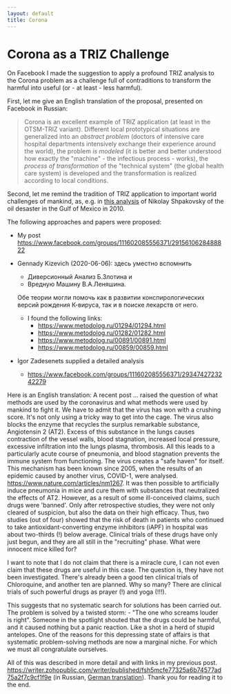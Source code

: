 ```yaml
---
layout: default
title: Corona
---
```


# Corona as a TRIZ Challenge

On Facebook I made the suggestion to apply a profound TRIZ analysis to the
Corona problem as a challenge full of contraditions to transform the harmful
into useful (or - at least - less harmful).

First, let me give an English translation of the proposal, presented on
Facebook in Russian:

<blockquote>

Corona is an excellent example of TRIZ application (at least in the OTSM-TRIZ
variant). Different local prototypical situations are generalized into an
<em>abstract problem</em> (doctors of intensive care hospital departments
intensively exchange their experience around the world), the problem <em>is
modeled</em> (it is better and better understood how exactly the "machine" -
the infectious process - works), the <em>process of transformation</em> of the
"technical system" (the global health care system) is developed and the
transformation is realized according to local conditions.

</blockquote>

Second, let me remind the tradition of TRIZ application to important world
challenges of mankind, as, e.g. in [this
analysis](http://www.gnrtr.com/Generator.html?pi=302&cp=3) of Nikolay
Shpakovsky of the oil desaster in the Gulf of Mexico in 2010.

The following approaches and papers were proposed:

- My post <https://www.facebook.com/groups/111602085556371/2915610628488822>
- Gennady Kizevich (2020-06-06): здесь уместно вспомнить
  - Диверсионный Анализ Б.Злотина и
  - Вредную Машину В.А.Леняшина.

  Обе теории могли помочь как в развитии конспирологических версий рождения
  К-вируса, так и в поиске лекарств от него.
  - I found the following links:
    - <https://www.metodolog.ru/01294/01294.html>
    - <https://www.metodolog.ru/01282/01282.html>
    - <https://www.metodolog.ru/00891/00891.html>
    - <https://www.metodolog.ru/00859/00859.html>

- Igor Zadesenets supplied a detailed analysis 
  - <https://www.facebook.com/groups/111602085556371/2934742723242279>

Here is an English translation: A recent post ... raised the question of what
methods are used by the coronavirus and what methods were used by mankind to
fight it. We have to admit that the virus has won with a crushing score. It's
not only using a tricky way to get into the cage. The virus also blocks the
enzyme that recycles the surplus remarkable substance, Angiotensin 2 (AT2).
Excess of this substance in the lungs causes contraction of the vessel walls,
blood stagnation, increased local pressure, excessive infiltration into the
lungs plasma, thrombosis. All this leads to a particularly acute course of
pneumonia, and blood stagnation prevents the immune system from functioning.
The virus creates a "safe haven" for itself. This mechanism has been known
since 2005, when the results of an epidemic caused by another virus, COVID-1,
were analysed. <https://www.nature.com/articles/nm1267>. It was then possible
to artificially induce pneumonia in mice and cure them with substances that
neutralized the effects of AT2. However, as a result of some ill-conceived
claims, such drugs were 'banned'. Only after retrospective studies, they were
not only cleared of suspicion, but also the data on their high efficacy. Thus,
two studies (out of four) showed that the risk of death in patients who
continued to take antioxidant-converting enzyme inhibitors (iAPF) in hospital
was about two-thirds (!) below average. Clinical trials of these drugs have
only just begun, and they are all still in the "recruiting" phase. What were
innocent mice killed for?

I want to note that I do not claim that there is a miracle cure, I can not
even claim that these drugs are useful in this case. The question is, they
have not been investigated. There's already been a good ten clinical trials of
Chloroquine, and another ten are planned. Why so many? There are clinical
trials of such powerful drugs as prayer (!) and yoga (!!!).

This suggests that no systematic search for solutions has been carried out.
The problem is solved by a twisted storm: - "The one who screams louder is
right". Someone in the spotlight shouted that the drugs could be harmful, and
it caused nothing but a panic reaction. Like a shot in a herd of stupid
antelopes. One of the reasons for this depressing state of affairs is that
systematic problem-solving methods are now a marginal niche. For which we must
all congratulate ourselves.

All of this was described in more detail and with links in my previous post.
<https://writer.zohopublic.com/writer/published/fsh5mcfe77325a6b74577ad75a2f7c9cf1f9e>
(in Russian, [German translation](2020-06-16 "wikilink")). Thank you for
reading it to the end.
